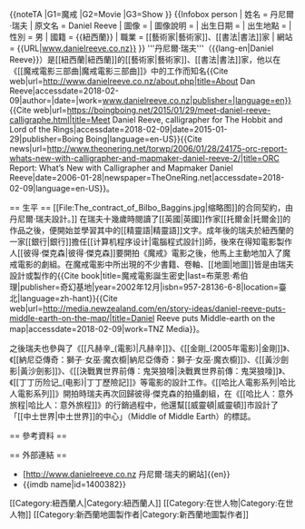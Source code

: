 {{noteTA
|G1=魔戒
|G2=Movie
|G3=Show
}}
{{Infobox person
| 姓名     = 丹尼爾·瑞夫
| 原文名     = Daniel Reeve
| 圖像     = 
| 圖像說明 = 
| 出生日期 = 
| 出生地點 = 
| 性別       = 男
| 國籍     = {{紐西蘭}}
| 職業     = [[藝術家|藝術家]]、[[書法|書法]]家
| 網站       = {{URL|www.danielreeve.co.nz}}
}}
'''丹尼爾·瑞夫'''（{{lang-en|Daniel Reeve}}）是[[紐西蘭|紐西蘭]]的[[藝術家|藝術家]]、[[書法|書法]]家，他以在《[[魔戒電影三部曲|魔戒電影三部曲]]》中的工作而知名<ref name=":0">{{Cite web|url=http://www.danielreeve.co.nz/about.php|title=About Dan Reeve|accessdate=2018-02-09|author=|date=|work=www.danielreeve.co.nz|publisher=|language=en}}</ref><ref>{{Cite web|url=https://boingboing.net/2015/01/29/meet-daniel-reeve-calligraphe.html|title=Meet Daniel Reeve, calligrapher for The Hobbit and Lord of the Rings|accessdate=2018-02-09|date=2015-01-29|publisher=Boing Boing|language=en-US}}</ref><ref>{{Cite news|url=http://www.theonering.net/torwp/2006/01/28/24175-orc-report-whats-new-with-calligrapher-and-mapmaker-daniel-reeve-2/|title=ORC Report: What’s New with Calligrapher and Mapmaker Daniel Reeve|date=2006-01-28|newspaper=TheOneRing.net|accessdate=2018-02-09|language=en-US}}</ref>。

== 生平 ==
[[File:The_contract_of_Bilbo_Baggins.jpg|缩略图]]的合同契約，由丹尼爾·瑞夫設計。]]
在瑞夫十幾歲時閱讀了[[英國|英國]]作家[[托爾金|托爾金]]的作品之後，便開始並學習其中的[[精靈語|精靈語]]文字。成年後的瑞夫於紐西蘭的一家[[銀行|銀行]]擔任[[计算机程序设计|電腦程式設計]]師，後來在得知電影製作人[[彼得·傑克森|彼得·傑克森]]要開拍《魔戒》電影之後，他馬上主動地加入了魔戒電影的劇組。在魔戒電影中所出現的不少書籍、卷軸、[[地圖|地圖]]皆是由瑞夫設計或製作的<ref>{{Cite book|title=魔戒電影誕生密史|last=布萊恩·希伯理|publisher=奇幻基地|year=2002年12月|isbn=957-28136-6-8|location=臺北|language=zh-hant}}</ref><ref name=":1">{{Cite web|url=http://media.newzealand.com/en/story-ideas/daniel-reeve-puts-middle-earth-on-the-map/|title=Daniel Reeve puts Middle-earth on the map|accessdate=2018-02-09|work=TNZ Media}}</ref>。

之後瑞夫也參與了《[[凡赫辛_(電影)|凡赫辛]]》、《[[金剛_(2005年電影)|金剛]]》、《[[納尼亞傳奇：獅子·女巫·魔衣櫥|納尼亞傳奇：獅子·女巫·魔衣櫥]]》、《[[黃沙劍影|黃沙劍影]]》、《[[決戰異世界前傳：鬼哭狼嚎|決戰異世界前傳：鬼哭狼嚎]]》、《[[丁丁历险记_(电影)|丁丁歷險記]]》等電影的設計工作<ref name=":0" />。《[[哈比人電影系列|哈比人電影系列]]》開拍時瑞夫再次回歸彼得·傑克森的拍攝劇組，在《[[哈比人：意外旅程|哈比人：意外旅程]]》的行銷過程中，他還幫[[威靈頓|威靈頓]]市設計了「[[中土世界|中土世界]]的中心」（Middle of Middle Earth）的標誌<ref name=":1" />。

== 參考資料 ==
<references />

== 外部連結 ==
* [http://www.danielreeve.co.nz 丹尼爾·瑞夫的網站]{{en}}
* {{imdb name|id=1400382}}

[[Category:紐西蘭人|Category:紐西蘭人]]
[[Category:在世人物|Category:在世人物]]
[[Category:新西蘭地圖製作者|Category:新西蘭地圖製作者]]